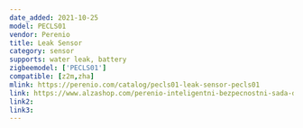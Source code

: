 ```yaml
---
date_added: 2021-10-25
model: PECLS01
vendor: Perenio
title: Leak Sensor
category: sensor
supports: water leak, battery
zigbeemodel: ['PECLS01']
compatible: [z2m,zha]
mlink: https://perenio.com/catalog/pecls01-leak-sensor-pecls01
link: https://www.alzashop.com/perenio-inteligentni-bezpecnostni-sada-d6807597.htm
link2: 
link3: 
---
```

